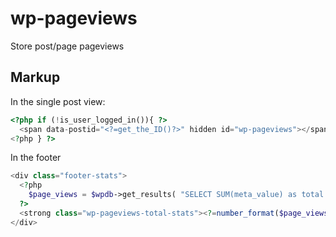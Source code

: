# wp-pageviews

Store post/page pageviews

## Markup

In the single post view:

```php
<?php if (!is_user_logged_in()){ ?>
  <span data-postid="<?=get_the_ID()?>" hidden id="wp-pageviews"></span>
<?php } ?>
```

In the footer

```php
<div class="footer-stats">
  <?php
    $page_views = $wpdb->get_results( "SELECT SUM(meta_value) as total FROM wp_postmeta WHERE meta_key LIKE '_pageviews' LIMIT 0,1" );
  ?>
  <strong class="wp-pageviews-total-stats"><?=number_format($page_views[0]->total, 0, '.', ',')?></strong> views
</div>
```